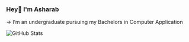 ### Hey👋 I'm Asharab
-> I’m an undergraduate pursuing my Bachelors in Computer Application



![GitHub Stats](https://github-readme-stats.vercel.app/api?username=asharabsaad&theme=radical)
